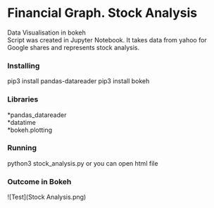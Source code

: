 # Financial Graph. Stock Analysis
Data Visualisation in bokeh<br>
Script was created in Jupyter Notebook. It takes data from yahoo for Google shares and represents stock analysis.

### Installing
pip3 install pandas-datareader
pip3 install bokeh

### Libraries<br>
*pandas_datareader<br>
*datatime<br>
*bokeh.plotting

### Running<br>
python3 stock_analysis.py or you can open html file

### Outcome in Bokeh
![Test](Stock Analysis.png)

